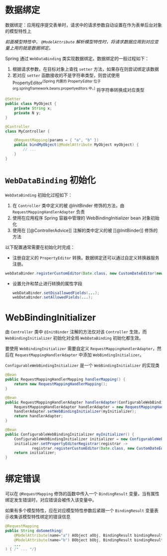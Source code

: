 # 数据绑定

数据绑定：应用程序提交表单时，请求中的请求参数自动设置在作为表单后台对象的模型特性上

*前面模型特性中，* *`@ModelAttribute`* *解析模型特性时，将请求数据应用到对应变量上用的就是数据绑定。*

Spring 通过 `WebDataBinding` 类实现数据绑定。数据绑定的一般过程如下：

1. 根据请求参数，在目标对象上查找 `setter` 方法，如果存在则尝试绑定该数据
2. 若对应 `setter` 函数接收的不是字符串类型，则尝试使用 PropertyEditor<sup>(Spring 内置的 PropertyEditor 位于 org.springframework.beans.propertyeditors 中。)</sup> 将字符串转换成对应类型

```java
@Setter
public class MyObject {
    private String x;
    private N y;
}

@Controller
class MyController {

    @RequestMapping(params = { "a", "b" })
    public bindMyObject(@ModelAttribute MyObject myObject) {
        // ...
    }
}
```

# `WebDataBinding` 初始化

`WebDataBinding` 初始化过程如下：

1. 在 `Controller` 类中定义的被 @InitBinder 修饰的方法，由 `RequestMappingHandlerAdapter` 负责
2. 使用在应用程序 Spring 容器中管理的 WebBindingInitializer bean 对象初始化
3. 使用在 [[@ControllerAdvice]] 注解的类中定义的被 [[@InitBinder]] 修饰的方法

以下配置通常需要在初始化时完成：

* 注册自定义的 `PropertyEditor` 转换。数据绑定还可以通过自定义转换器服务注册。

```java
webDataBinder.registerCustomEditor(Date.class, new CustomDateEditor(new java.text.SimpleDateFormat("yyyy-MM-dd"), false));
```
* 设置允许和禁止进行转换的属性字段

  ```java
  webDataBinder.setDisallowedFields(...);
  webDataBinder.setAllowedFields(...);
  ```
# WebBindingInitializer

由 `Controller` 类中 `@InitBinder` 注解的方法仅对该 `Controller` 生效，而 `WebBindingInitializer` 初始化对全局 `WebDataBinding` 初始化都生效。

要使用 `WebBindingInitializer` 需要自定义  `RequestMappingHandlerAdapter`，然后在 `RequestMappingHandlerAdapter` 中添加 `WebBindingInitializer`。

`ConfigurableWebBindingInitializer` 是一个 `WebBindingInitializer` 的实现类

```java
@Bean
public RequestMappingHandlerMapping handlerMapping() {
    return new RequestMappingHandlerMapping();
}

@Bean
public RequestMappingHandlerAdapter handlerAdapter(ConfigurableWebBindingInitializer myInitializer) {
    RequestMappingHandlerAdapter handlerAdapter = new RequestMappingHandlerAdapter();
    handlerAdapter.setWebBindingInitializer(myInitializer);
    return handlerAdapter;
}

@Bean
public ConfigurableWebBindingInitializer myInitializer() {
    ConfigurableWebBindingInitializer initializer = new ConfigurableWebBindingInitializer();
    initializer.setPropertyEditorRegistrar(registrar ->
            registrar.registerCustomEditor(Date.class, new CustomDateEditor(new SimpleDateFormat("dd-MM-yyyy"), false)));
    return initializer;
}
```
# 绑定错误

可以在 `@RequestMapping` 修饰的函数中传入一个 `BindingResult` 变量，当有属性绑定发生错误时，对应错误会被传入该变量中。

如果有多个模型特性，应在对应模型特性参数后紧跟一个 `BindingResult` 变量表示收集该模型特性绑定的错误信息

```java
@RequestMapping
public String doSomething(
    @ModelAttribute(name="a") AObject aObj, BindingResult bindingResultA,
    @ModelAttribute(name="b") BObject bObj, BindingResult bindingResultB,
    ...
) { /* ... */}
```
